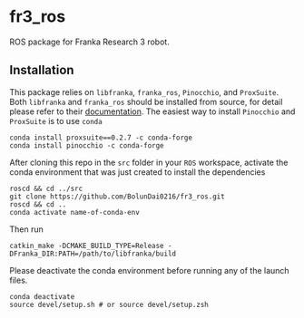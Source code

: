 # fr3_ros
ROS package for Franka Research 3 robot.

## Installation

This package relies on `libfranka`, `franka_ros`, `Pinocchio`, and `ProxSuite`. Both `libfranka` and `franka_ros` should be installed from source, for detail please refer to their [documentation](https://frankaemika.github.io/docs/installation_linux.html). The easiest way to install `Pinocchio` and `ProxSuite` is to use `conda`

```console
conda install proxsuite==0.2.7 -c conda-forge
conda install pinocchio -c conda-forge
```

After cloning this repo in the `src` folder in your `ROS` workspace, activate the conda environment that was just created to install the dependencies

```console
roscd && cd ../src
git clone https://github.com/BolunDai0216/fr3_ros.git
roscd && cd ..
conda activate name-of-conda-env
```

Then run

```console
catkin_make -DCMAKE_BUILD_TYPE=Release -DFranka_DIR:PATH=/path/to/libfranka/build
```

Please deactivate the conda environment before running any of the launch files.

```console
conda deactivate
source devel/setup.sh # or source devel/setup.zsh
```
